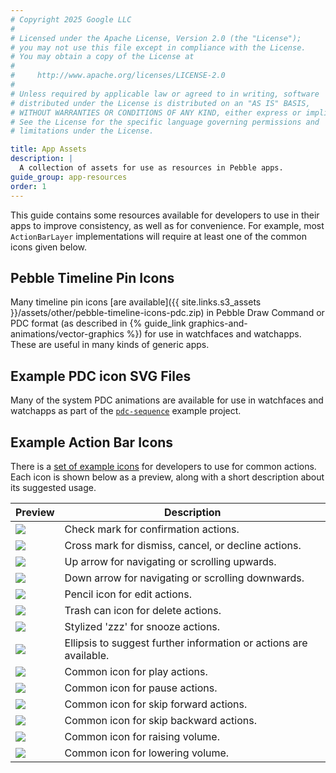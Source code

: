```yaml
---
# Copyright 2025 Google LLC
#
# Licensed under the Apache License, Version 2.0 (the "License");
# you may not use this file except in compliance with the License.
# You may obtain a copy of the License at
#
#     http://www.apache.org/licenses/LICENSE-2.0
#
# Unless required by applicable law or agreed to in writing, software
# distributed under the License is distributed on an "AS IS" BASIS,
# WITHOUT WARRANTIES OR CONDITIONS OF ANY KIND, either express or implied.
# See the License for the specific language governing permissions and
# limitations under the License.

title: App Assets
description: |
  A collection of assets for use as resources in Pebble apps.
guide_group: app-resources
order: 1
---
```


This guide contains some resources available for developers to use in their apps
to improve consistency, as well as for convenience. For example, most
``ActionBarLayer`` implementations will require at least one of the common icons
given below.


## Pebble Timeline Pin Icons

Many timeline pin icons 
[are available]({{ site.links.s3_assets }}/assets/other/pebble-timeline-icons-pdc.zip) 
in Pebble Draw Command or PDC format (as described in 
{% guide_link graphics-and-animations/vector-graphics %}) for use in watchfaces
and watchapps. These are useful in many kinds of generic apps.


## Example PDC icon SVG Files

Many of the system PDC animations are available for use in watchfaces and
watchapps as part of the 
[`pdc-sequence`](https://github.com/pebble-examples/pdc-sequence/tree/master/resources) 
example project.


## Example Action Bar Icons

There is a 
[set of example icons](https://s3.amazonaws.com/developer.getpebble.com/assets/other/actionbar-icons.zip) 
for developers to use for common actions. Each icon is shown below as a preview,
along with a short description about its suggested usage.

| Preview | Description |
|---------|-------------|
| ![](/images/guides/design-and-interaction/icons/action_bar_icon_check.png) | Check mark for confirmation actions. |
| ![](/images/guides/design-and-interaction/icons/action_bar_icon_dismiss.png) | Cross mark for dismiss, cancel, or decline actions. |
| ![](/images/guides/design-and-interaction/icons/action_bar_icon_up.png) | Up arrow for navigating or scrolling upwards. |
| ![](/images/guides/design-and-interaction/icons/action_bar_icon_down.png) | Down arrow for navigating or scrolling downwards. |
| ![](/images/guides/design-and-interaction/icons/action_bar_icon_edit.png) | Pencil icon for edit actions. |
| ![](/images/guides/design-and-interaction/icons/action_bar_icon_delete.png) | Trash can icon for delete actions. |
| ![](/images/guides/design-and-interaction/icons/action_bar_icon_snooze.png) | Stylized 'zzz' for snooze actions. |
| ![](/images/guides/design-and-interaction/icons/music_icon_ellipsis.png) | Ellipsis to suggest further information or actions are available. |
| ![](/images/guides/design-and-interaction/icons/music_icon_play.png) | Common icon for play actions. |
| ![](/images/guides/design-and-interaction/icons/music_icon_pause.png) | Common icon for pause actions. |
| ![](/images/guides/design-and-interaction/icons/music_icon_skip_forward.png) | Common icon for skip forward actions. |
| ![](/images/guides/design-and-interaction/icons/music_icon_skip_backward.png) | Common icon for skip backward actions. |
| ![](/images/guides/design-and-interaction/icons/music_icon_volume_up.png) | Common icon for raising volume. |
| ![](/images/guides/design-and-interaction/icons/music_icon_volume_down.png) | Common icon for lowering volume. |
